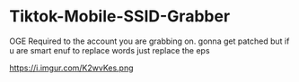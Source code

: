 # Tiktok-Mobile-SSID-Grabber
OGE Required to the account you are grabbing on.
 gonna get patched but if u are smart enuf to replace words just replace the eps 


https://i.imgur.com/K2wvKes.png

